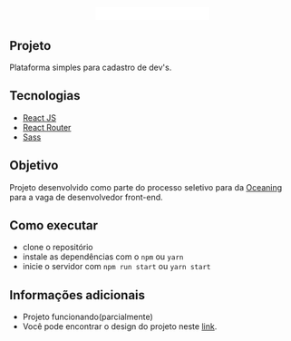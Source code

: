 <div align="center">
  <img src='./src/assets/logo.png' width='200' />
</div>

## Projeto

Plataforma simples para cadastro de dev's.

## Tecnologias

- [React JS](http://reactjs.org/)
- [React Router](https://reactrouter.com/web/guides/quick-start)
- [Sass](https://sass-lang.com/)

## Objetivo

Projeto desenvolvido como parte do processo seletivo para da [Oceaning](https://www.instagram.com/theoceaning/) para a vaga de desenvolvedor front-end.

## Como executar

- clone o repositório
- instale as dependências com o `npm` ou `yarn`
- inicie o servidor com `npm run start` ou `yarn start`

## Informações adicionais

- Projeto funcionando(parcialmente)
- Você pode encontrar o design do projeto neste [link](https://www.figma.com/file/WUbF7kWrb81Tbr5zIZ1KLp/Front-end-%7C-Oceaning-Jun-2021?node-id=0%3A1).
